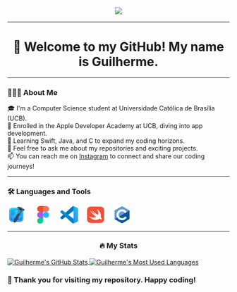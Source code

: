 <div align="center">
  <img height="150" src="https://media2.giphy.com/media/t1j3KW8BXTzccCLdNb/giphy.gif?cid=ecf05e47s1fdt75olpyn7s6vx4g2705idws7qbecc32spr8j&ep=v1_stickers_search&rid=giphy.gif&ct=s"  />
</div>



---

<h1 align="center">👋 Welcome to my GitHub! My name is Guilherme.</h1>

---

<h3 align="left">👨🏻‍💻 About Me</h3>

<p align="left">
  🎓 I'm a Computer Science student at Universidade Católica de Brasília (UCB).
  <br>
  🔭 Enrolled in the Apple Developer Academy at UCB, diving into app development.
  <br>
  🌱 Learning Swift, Java, and C to expand my coding horizons.
  <br>
  💬 Feel free to ask me about my repositories and exciting projects.
  <br>
  📫 You can reach me on <a href="https://www.instagram.com/guilherme_nlobo/">Instagram</a> to connect and share our coding journeys!
</p>

---

<h3 align="left">🛠 Languages and Tools</h3>

<p align="left">
  <img src="https://github.com/devicons/devicon/blob/v2.15.1/icons/xcode/xcode-original.svg" height="40" alt="Xcode"  />
  <img width="12" />
  <img src="https://github.com/devicons/devicon/blob/1119b9f84c0290e0f0b38982099a2bd027a48bf1/icons/figma/figma-original.svg#L1" height="40" alt="Figma"  />
  <img width="12" />
  <img src="https://github.com/devicons/devicon/blob/1119b9f84c0290e0f0b38982099a2bd027a48bf1/icons/vscode/vscode-original.svg#L1" height="40" alt="VS Code"  />
  <img width="12" />
  <img src="https://github.com/devicons/devicon/blob/v2.15.1/icons/swift/swift-original.svg" height="40" alt="Swift"  />
  <img width="12" />
  <img src="https://github.com/devicons/devicon/blob/v2.15.1/icons/c/c-original.svg" height="40" alt="C"  />
  <img width="12" />
</p>

---

<h3 align="center">🔥 My Stats</h3>

<div>
  <a href="https://github.com/GuilhermeNL01">
    <img align="center" src="https://github-readme-stats.vercel.app/api?username=GuilhermeNL01&show_icons=true&theme=dracula" alt="Guilherme's GitHub Stats" />
  </a>

  <a href="https://github.com/GuilhermeNL01">
    <img align="center" src="https://github-readme-stats.vercel.app/api/top-langs/?username=GuilhermeNL01&layout=compact&theme=dracula" alt="Guilherme's Most Used Languages" />
  </a>
</div>

<h3 align="left">🚀 Thank you for visiting my repository. Happy coding!</h3>


